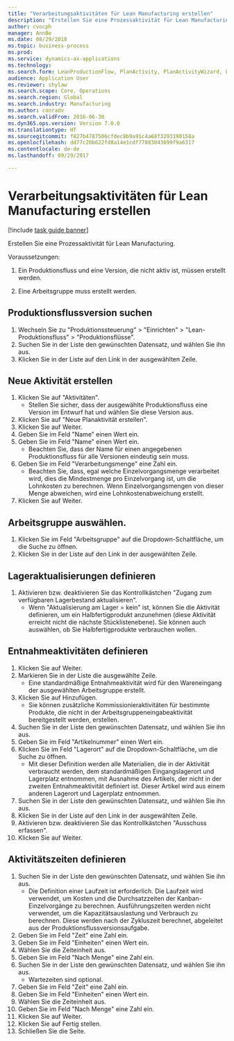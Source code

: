 ```yaml
--- 
title: "Verarbeitungsaktivitäten für Lean Manufacturing erstellen"
description: "Erstellen Sie eine Prozessaktivität für Lean Manufacturing."
author: cvocph
manager: AnnBe
ms.date: 08/29/2018
ms.topic: business-process
ms.prod: 
ms.service: dynamics-ax-applications
ms.technology: 
ms.search.form: LeanProductionFlow, PlanActivity, PlanActivityWizard, LeanWorkCellLookup, InventLocationIdLookup
audience: Application User
ms.reviewer: shylaw
ms.search.scope: Core, Operations
ms.search.region: Global
ms.search.industry: Manufacturing
ms.author: conradv
ms.search.validFrom: 2016-06-30
ms.dyn365.ops.version: Version 7.0.0
ms.translationtype: HT
ms.sourcegitcommit: f827b4787506cfdec8b9a91c4a68f3293190158a
ms.openlocfilehash: dd77c20b622fd8a14e1cdf77883043699f9a6317
ms.contentlocale: de-de
ms.lasthandoff: 09/29/2017

---
```

# <a name="create-process-activities-for-lean-manufacturing"></a>Verarbeitungsaktivitäten für Lean Manufacturing erstellen

[!include [task guide banner](../../includes/task-guide-banner.md)]

Erstellen Sie eine Prozessaktivität für Lean Manufacturing. 

Voraussetzungen: 

1. Ein Produktionsfluss und eine Version, die nicht aktiv ist, müssen erstellt werden.

2. Eine Arbeitsgruppe muss erstellt werden.


## <a name="find-the-production-flow-version"></a>Produktionsflussversion suchen
1. Wechseln Sie zu "Produktionssteuerung" > "Einrichten" > "Lean-Produktionsfluss" > "Produktionsflüsse".
2. Suchen Sie in der Liste den gewünschten Datensatz, und wählen Sie ihn aus.
3. Klicken Sie in der Liste auf den Link in der ausgewählten Zeile.

## <a name="create-a-new-activity"></a>Neue Aktivität erstellen
1. Klicken Sie auf "Aktivitäten".
    * Stellen Sie sicher, dass der ausgewählte Produktionsfluss eine Version im Entwurf hat und wählen Sie diese Version aus.  
2. Klicken Sie auf "Neue Planaktivität erstellen".
3. Klicken Sie auf Weiter.
4. Geben Sie im Feld "Name" einen Wert ein.
5. Geben Sie im Feld "Name" einen Wert ein.
    * Beachten Sie, dass der Name für einen angegebenen Produktionsfluss für alle Versionen eindeutig sein muss.  
6. Geben Sie im Feld "Verarbeitungsmenge" eine Zahl ein.
    * Beachten Sie, dass, egal welche Einzelvorgangsmenge verarbeitet wird, dies die Mindestmenge pro Einzelvorgang ist, um die Lohnkosten zu berechnen. Wenn Einzelvorgangsmengen von dieser Menge abweichen, wird eine Lohnkostenabweichung erstellt.  
7. Klicken Sie auf Weiter.

## <a name="select-the-work-cell"></a>Arbeitsgruppe auswählen.
1. Klicken Sie im Feld "Arbeitsgruppe" auf die Dropdown-Schaltfläche, um die Suche zu öffnen.
2. Klicken Sie in der Liste auf den Link in der ausgewählten Zeile.

## <a name="define-the-inventory-updates"></a>Lageraktualisierungen definieren
1. Aktivieren bzw. deaktivieren Sie das Kontrollkästchen "Zugang zum verfügbaren Lagerbestand aktualisieren".
    * Wenn "Aktualisierung am Lager = kein" ist, können Sie die Aktivität definieren, um ein Halbfertigprodukt anzunehmen (diese Aktivität erreicht nicht die nächste Stücklistenebene).    Sie können auch auswählen, ob Sie Halbfertigprodukte verbrauchen wollen.  

## <a name="define-the-picking-activities"></a>Entnahmeaktivitäten definieren
1. Klicken Sie auf Weiter.
2. Markieren Sie in der Liste die ausgewählte Zeile.
    * Eine standardmäßige Entnahmeaktivität wird für den Wareneingang der ausgewählten Arbeitsgruppe erstellt.  
3. Klicken Sie auf Hinzufügen.
    * Sie können zusätzliche Kommissionieraktivitäten für bestimmte Produkte, die nicht in der Arbeitsgruppeneingabeaktivität bereitgestellt werden, erstellen.  
4. Suchen Sie in der Liste den gewünschten Datensatz, und wählen Sie ihn aus.
5. Geben Sie im Feld "Artikelnummer" einen Wert ein.
6. Klicken Sie im Feld "Lagerort" auf die Dropdown-Schaltfläche, um die Suche zu öffnen.
    * Mit dieser Definition werden alle Materialien, die in der Aktivität verbraucht werden, dem standardmäßigen Eingangslagerort und Lagerplatz entnommen, mit Ausnahme des Artikels, der nicht in der zweiten Entnahmeaktivität definiert ist. Dieser Artikel wird aus einem anderen Lagerort und Lagerplatz entnommen.  
7. Suchen Sie in der Liste den gewünschten Datensatz, und wählen Sie ihn aus.
8. Klicken Sie in der Liste auf den Link in der ausgewählten Zeile.
9. Aktivieren bzw. deaktivieren Sie das Kontrollkästchen "Ausschuss erfassen".
10. Klicken Sie auf Weiter.

## <a name="define-the-activity-times"></a>Aktivitätszeiten definieren
1. Suchen Sie in der Liste den gewünschten Datensatz, und wählen Sie ihn aus.
    * Die Definition einer Laufzeit ist erforderlich. Die Laufzeit wird verwendet, um Kosten und die Durchsatzzeiten der Kanban-Einzelvorgänge zu berechnen. Ausführungszeiten werden nicht verwendet, um die Kapazitätsauslastung und Verbrauch zu berechnen. Diese werden nach der Zykluszeit berechnet, abgeleitet aus der Produktionsflussversionsaufgabe.  
2. Geben Sie im Feld "Zeit" eine Zahl ein.
3. Geben Sie im Feld "Einheiten" einen Wert ein.
4. Wählen Sie die Zeiteinheit aus.
5. Geben Sie im Feld "Nach Menge" eine Zahl ein.
6. Suchen Sie in der Liste den gewünschten Datensatz, und wählen Sie ihn aus.
    * Wartezeiten sind optional.  
7. Geben Sie im Feld "Zeit" eine Zahl ein.
8. Geben Sie im Feld "Einheiten" einen Wert ein.
9. Wählen Sie die Zeiteinheit aus.
10. Geben Sie im Feld "Nach Menge" eine Zahl ein.
11. Klicken Sie auf Weiter.
12. Klicken Sie auf Fertig stellen.
13. Schließen Sie die Seite.


